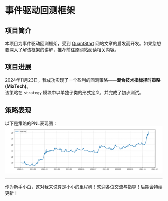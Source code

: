 # 事件驱动回测框架

## 项目简介

本项目为事件驱动回测框架，受到 [QuantStart](https://www.quantstart.com/articles/Event-Driven-Backtesting-with-Python-Part-I/) 网站文章的启发而开发。如果您想要深入了解该框架的讲解，推荐前往原网站阅读相关内容。

## 项目进展

2024年11月23日，我成功实现了一个盈利的回测策略——**混合技术指标择时策略 (MixTech)**。  
该策略在 `strategy` 模块中以单独子类的形式定义，并完成了初步测试。

## 策略表现

以下是策略的PNL表现图：  
![PNL 图](fig/MixTech.png)

---
作为新手小白，这对我来说算是小小的里程碑！欢迎各位交流与指导！后期会持续更新！
